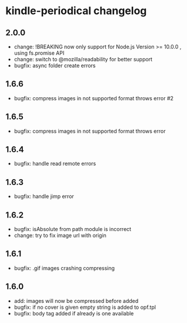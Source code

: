 # kindle-periodical changelog

## 2.0.0
* change: !BREAKING now only support for Node.js Version >= 10.0.0 , using fs.promise API
* change: switch to @mozilla/readability for better support
* bugfix: async folder create errors

## 1.6.6
* bugfix: compress images in not supported format throws error #2

## 1.6.5
* bugfix: compress images in not supported format throws error

## 1.6.4
* bugfix: handle read remote errors

## 1.6.3
* bugfix: handle jimp error

## 1.6.2
* bugfix: isAbsolute from path module is incorrect
* change: try to fix image url with origin

## 1.6.1
* bugfix: .gif images crashing compressing

## 1.6.0
* add: images will now be compressed before added
* bugfix: if no cover is given empty string is added to opf.tpl
* bugfix: body tag added if already is one available
